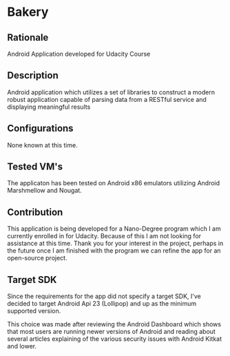 # Bakery

##  Rationale

Android Application developed for Udacity Course

##  Description

Android application which utilizes a set of libraries to construct a modern robust
application capable of parsing data from a RESTful service and displaying meaningful
results

##  Configurations

None known at this time.

##  Tested VM's

The applicaton has been tested on Android x86 emulators utilizing Android Marshmellow
and Nougat.

##  Contribution

This application is being developed for a Nano-Degree program which I am currently
enrolled in for Udacity. Because of this I am not looking for assistance at this
time. Thank you for your interest in the project, perhaps in the future once I am
finished with the program we can refine the app for an open-source project.

##  Target SDK

Since the requirements for the app did not specify a target SDK, I've decided to
target Android Api 23 (Lollipop) and up as the minimum supported version.

This choice was made after reviewing the Android Dashboard which shows that most
users are running newer versions of Android and reading about several articles
explaining of the various security issues with Android Kitkat and lower.
